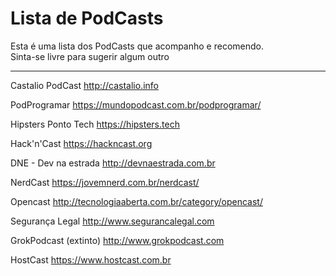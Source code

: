 # Lista de PodCasts

Esta é uma lista dos PodCasts que acompanho e recomendo.<br/>
Sinta-se livre para sugerir algum outro

<hr>

Castalio PodCast 
<http://castalio.info>

PodProgramar
<https://mundopodcast.com.br/podprogramar/>

Hipsters Ponto Tech 
<https://hipsters.tech>

Hack'n'Cast
<https://hackncast.org>

DNE - Dev na estrada
<http://devnaestrada.com.br>

NerdCast
<https://jovemnerd.com.br/nerdcast/>

Opencast
<http://tecnologiaaberta.com.br/category/opencast/>

Segurança Legal
<http://www.segurancalegal.com>

GrokPodcast (extinto)
<http://www.grokpodcast.com>

HostCast
<https://www.hostcast.com.br>

